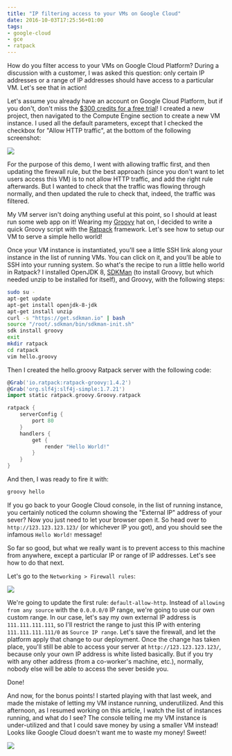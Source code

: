 ```yaml
---
title: "IP filtering access to your VMs on Google Cloud"
date: 2016-10-03T17:25:56+01:00
tags:
- google-cloud
- gce
- ratpack
---
```


How do you filter access to your VMs on Google Cloud Platform? During a discussion with a customer, I was asked this question: only certain IP addresses or a range of IP addresses should have access to a particular VM. Let's see that in action!

Let's assume you already have an account on Google Cloud Platform, but if you don't, don't miss the [$300 credits for a free trial](https://cloud.google.com/free-trial/)! I created a new project, then navigated to the Compute Engine section to create a new VM instance. I used all the default parameters, except that I checked the checkbox for "Allow HTTP traffic", at the bottom of the following screenshot:

![](/img/misc/firewall-create-instance.png)

For the purpose of this demo, I went with allowing traffic first, and then updating the firewall rule, but the best approach (since you don't want to let users access this VM) is to not allow HTTP traffic, and add the right rule afterwards. But I wanted to check that the traffic was flowing through normally, and then updated the rule to check that, indeed, the traffic was filtered.

My VM server isn't doing anything useful at this point, so I should at least run some web app on it! Wearing my [Groovy](http://www.groovy-lang.org/) hat on, I decided to write a quick Groovy script with the [Ratpack](https://ratpack.io/) framework. Let's see how to setup our VM to serve a simple hello world!

Once your VM instance is instantiated, you'll see a little SSH link along your instance in the list of running VMs. You can click on it, and you'll be able to SSH into your running system. So what's the recipe to run a little hello world in Ratpack? I installed OpenJDK 8, [SDKMan](http://sdkman.io/) (to install Groovy, but which needed unzip to be installed for itself), and Groovy, with the following steps:

```bash
sudo su -
apt-get update
apt-get install openjdk-8-jdk
apt-get install unzip
curl -s "https://get.sdkman.io" | bash
source "/root/.sdkman/bin/sdkman-init.sh"
sdk install groovy
exit
mkdir ratpack
cd ratpack
vim hello.groovy
```

Then I created the hello.groovy Ratpack server with the following code:

```groovy
@Grab('io.ratpack:ratpack-groovy:1.4.2')
@Grab('org.slf4j:slf4j-simple:1.7.21')
import static ratpack.groovy.Groovy.ratpack

ratpack {
    serverConfig {
        port 80
    }
    handlers {
        get {
            render "Hello World!"
        }
    }
}
```

And then, I was ready to fire it with:

```bash
groovy hello
```

If you go back to your Google Cloud console, in the list of running instance, you certainly noticed the column showing the "External IP" address of your sever? Now you just need to let your browser open it. So head over to `http://123.123.123.123/` (or whichever IP you got), and you should see the infamous `Hello World!` message!

So far so good, but what we really want is to prevent access to this machine from anywhere, except a particular IP or range of IP addresses. Let's see how to do that next.

Let's go to the `Networking > Firewall rules`:

![](/img/ip-filter/firewall-edit-rule.png)

We're going to update the first rule: `default-allow-http`. Instead of `allowing from any source` with the `0.0.0.0/0` IP range, we're going to use our own custom range. In our case, let's say my own external IP address is `111.111.111.111`, so I'll restrict the range to just this IP with entering `111.111.111.111/0` as `Source IP range`. Let's save the firewall, and let the platform apply that change to our deployment. Once the change has taken place, you'll still be able to access your server at `http://123.123.123.123/`, because only your own IP address is white listed basically. But if you try with any other address (from a co-worker's machine, etc.), normally, nobody else will be able to access the sever beside you.

Done!

And now, for the bonus points! I started playing with that last week, and made the mistake of letting my VM instance running, underutilized. And this afternoon, as I resumed working on this article, I watch the list of instances running, and what do I see? The console telling me my VM instance is under-utilized and that I could save money by using a smaller VM instead! Looks like Google Cloud doesn't want me to waste my money! Sweet!

![](/img/ip-filter/firewall-save-cost.png)